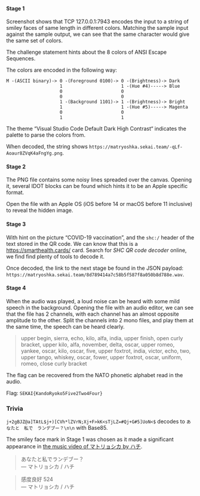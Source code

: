 
#### Stage 1

Screenshot shows that TCP 127.0.0.1:7943 encodes the input to a string of smiley faces of same length in different colors. Matching the sample input against the sample output, we can see that the same character would give the same set of colors.

The challenge statement hints about the 8 colors of ANSI Escape Sequences.

The colors are encoded in the following way:

```
M -(ASCII binary)-> 0 -(Foreground 0100)-> 0 -(Brightness)-> Dark
                    1                      1 -(Hue #4)-----> Blue
                    0                      0
                    0                      0
                    1 -(Background 1101)-> 1 -(Brightness)-> Bright
                    1                      1 -(Hue #5)-----> Magenta
                    0                      0
                    1                      1
```

The theme “Visual Studio Code Default Dark High Contrast“ indicates the palette to parse the colors from.

When decoded, the string shows `https://matryoshka.sekai.team/-qLf-Aoaur8ZVqK4aFngYg.png`.

#### Stage 2

The PNG file contains some noisy lines spreaded over the canvas. Opening it, several IDOT blocks can be found which hints it to be an Apple specific format.

Open the file with an Apple OS (iOS before 14 or macOS before 11 inclusive) to reveal the hidden image.

#### Stage 3

With hint on the picture “COVID-19 vaccination”, and the `shc:/` header of the text stored in the QR code. We can know that this is a https://smarthealth.cards/ card. Search for _SHC QR code decoder_ online, we find find plenty of tools to decode it.

Once decoded, the link to the next stage be found in the JSON payload: `https://matryoshka.sekai.team/8d789414a7c58b5f587f8a050b8d788e.wav`.

#### Stage 4

When the audio was played, a loud noise can be heard with some mild speech in the background. Opening the file with an audio editor, we can see that the file has 2 channels, with each channel has an almost opposite amplitude to the other. Split the channels into 2 mono files, and play them at the same time, the speech can be heard clearly.

> upper begin, sierra, echo, kilo, alfa, india, upper finish, open curly bracket, upper kilo, alfa, november, delta, oscar, upper romeo, yankee, oscar, kilo, oscar, five, upper foxtrot, india, victor, echo, two, upper tango, whiskey, oscar, fower, upper foxtrot, oscar, uniform, romeo, close curly bracket

The flag can be recovered from the NATO phonetic alphabet read in the audio.

Flag: `SEKAI{KandoRyoko5Five2Two4Four}`

### Trivia

`j+2gBJZ@a]TAtL$j+)[CVh*lZVrN;Xj+F>kK<sTjLZ=#Qj+G#5]UoN<$` decodes to `あなたと　私で　ランデブー？\n\n` with Base85.

The smiley face mark in Stage 1 was chosen as it made a significant appearance in [the music video of マトリョシカ by ハチ](https://www.youtube.com/watch?v=HOz-9FzIDf0).

> あなたと私でランデブー？  
>       — マトリョシカ / ハチ

> 感度良好 524  
>       — マトリョシカ / ハチ